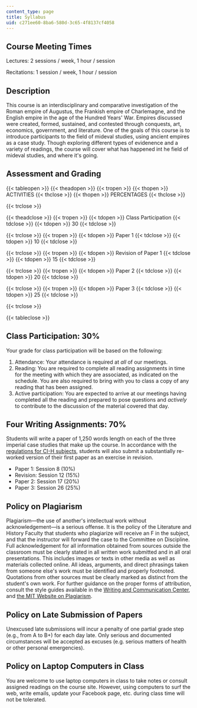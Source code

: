 ```yaml
---
content_type: page
title: Syllabus
uid: c271ee60-8ba6-580d-3c65-4f8137cf4058
---
```


Course Meeting Times
--------------------

Lectures: 2 sessions / week, 1 hour / session

Recitations: 1 session / week, 1 hour / session

Description
-----------

This course is an interdisciplinary and comparative investigation of the Roman empire of Augustus, the Frankish empire of Charlemagne, and the English empire in the age of the Hundred Years' War. Empires discussed were created, formed, sustained, and contested through conquests, art, economics, government, and literature. One of the goals of this course is to introduce participants to the field of mideval studies, using ancient empires as a case study. Though exploring different types of evidenence and a variety of readings, the course will cover what has happened int he field of mideval studies, and where it's going.

**Assessment and Grading**
--------------------------

{{< tableopen >}}
{{< theadopen >}}
{{< tropen >}}
{{< thopen >}}
ACTIVITIES
{{< thclose >}}
{{< thopen >}}
PERCENTAGES
{{< thclose >}}

{{< trclose >}}

{{< theadclose >}}
{{< tropen >}}
{{< tdopen >}}
Class Participation
{{< tdclose >}}
{{< tdopen >}}
30
{{< tdclose >}}

{{< trclose >}}
{{< tropen >}}
{{< tdopen >}}
Paper 1
{{< tdclose >}}
{{< tdopen >}}
10
{{< tdclose >}}

{{< trclose >}}
{{< tropen >}}
{{< tdopen >}}
Revision of Paper 1
{{< tdclose >}}
{{< tdopen >}}
15
{{< tdclose >}}

{{< trclose >}}
{{< tropen >}}
{{< tdopen >}}
Paper 2
{{< tdclose >}}
{{< tdopen >}}
20
{{< tdclose >}}

{{< trclose >}}
{{< tropen >}}
{{< tdopen >}}
Paper 3
{{< tdclose >}}
{{< tdopen >}}
25
{{< tdclose >}}

{{< trclose >}}

{{< tableclose >}}

Class Participation: 30%
------------------------

Your grade for class participation will be based on the following:

1.  Attendance: Your attendance is required at _all_ of our meetings.
2.  Reading: You are required to complete all reading assignments in time for the meeting with which they are associated, as indicated on the schedule. You are also required to bring with you to class a copy of any reading that has been assigned.
3.  Active participation: You are expected to arrive at our meetings having completed all the reading and prepared to pose questions and _actively_ to contribute to the discussion of the material covered that day.

Four Writing Assignments: 70%
-----------------------------

Students will write a paper of 1,250 words length on each of the three imperial case studies that make up the course. In accordance with the [regulations for CI-H subjects](http://web.mit.edu/commreq/), students will also submit a substantially re-worked version of their first paper as an exercise in revision.

*   Paper 1: Session 8 (10%)
*   Revision: Session 12 (15%)
*   Paper 2: Session 17 (20%)
*   Paper 3: Session 26 (25%)

Policy on Plagiarism
--------------------

Plagiarism—the use of another's intellectual work without acknowledgement—is a serious offense. It is the policy of the Literature and History Faculty that students who plagiarize will receive an F in the subject, and that the instructor will forward the case to the Committee on Discipline. Full acknowledgement for all information obtained from sources outside the classroom must be clearly stated in all written work submitted and in all oral presentations. This includes images or texts in other media as well as materials collected online. All ideas, arguments, and direct phrasings taken from someone else's work must be identified and properly footnoted. Quotations from other sources must be clearly marked as distinct from the student's own work. For further guidance on the proper forms of attribution, consult the style guides available in the [Writing and Communication Center](http://cmsw.mit.edu/writing-and-communication-center/), and [the MIT Website on Plagiarism](https://integrity.mit.edu/handbook/what-plagiarism).

Policy on Late Submission of Papers
-----------------------------------

Unexcused late submissions will incur a penalty of one partial grade step (e.g., from A to B+) for each day late. Only serious and documented circumstances will be accepted as excuses (e.g. serious matters of health or other personal emergencies).

Policy on Laptop Computers in Class
-----------------------------------

You are welcome to use laptop computers in class to take notes or consult assigned readings on the course site. However, using computers to surf the web, write emails, update your Facebook page, etc. during class time will not be tolerated.